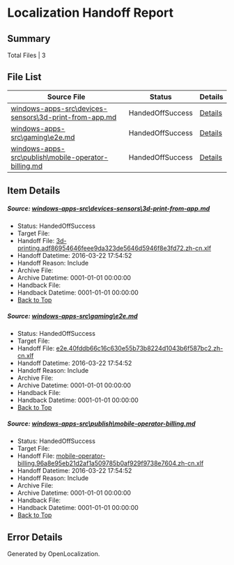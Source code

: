 # <a name='report-top'></a> Localization Handoff Report

## Summary
 Total Files | 3

## File List
 Source File | Status | Details 
 ----------- | ------ | ------- 
 [windows-apps-src\devices-sensors\3d-print-from-app.md](https://github.com/Microsoft/windows-apps/blob/178dfd1d96e46b46002791f66ac6d51c39ef3340/windows-apps-src/devices-sensors/3d-print-from-app.md) | HandedOffSuccess | [Details](#cff85c5a2446c6c16faba670ad43135a8be6afc71938)
 [windows-apps-src\gaming\e2e.md](https://github.com/Microsoft/windows-apps/blob/178dfd1d96e46b46002791f66ac6d51c39ef3340/windows-apps-src/gaming/e2e.md) | HandedOffSuccess | [Details](#88176df4db6bbef7d817a28fa4e20a030402cd2e2057)
 [windows-apps-src\publish\mobile-operator-billing.md](https://github.com/Microsoft/windows-apps/blob/178dfd1d96e46b46002791f66ac6d51c39ef3340/windows-apps-src/publish/mobile-operator-billing.md) | HandedOffSuccess | [Details](#f346e2af2a1a370f6c3a566110924bf2390598ad3312)

## Item Details
##### <a name='cff85c5a2446c6c16faba670ad43135a8be6afc71938'></a> Source: [windows-apps-src\devices-sensors\3d-print-from-app.md](https://github.com/Microsoft/windows-apps/blob/178dfd1d96e46b46002791f66ac6d51c39ef3340/windows-apps-src/devices-sensors/3d-print-from-app.md)
* Status: HandedOffSuccess
* Target File: 
* Handoff File: [3d-printing.adf86954646feee9da323de5646d5946f8e3fd72.zh-cn.xlf](https://github.com/Microsoft/WDG.handoff/blob/058db1fa94b89ade3828273e91fb983bcb868ec5/ol-handoff/Microsoft/windows-apps.zh-cn/master/3d-printing.adf86954646feee9da323de5646d5946f8e3fd72.zh-cn.xlf)
* Handoff Datetime: 2016-03-22 17:54:52
* Handoff Reason: Include
* Archive File: 
* Archive Datetime: 0001-01-01 00:00:00
* Handback File: 
* Handback Datetime: 0001-01-01 00:00:00
* [Back to Top](#report-top)

##### <a name='88176df4db6bbef7d817a28fa4e20a030402cd2e2057'></a> Source: [windows-apps-src\gaming\e2e.md](https://github.com/Microsoft/windows-apps/blob/178dfd1d96e46b46002791f66ac6d51c39ef3340/windows-apps-src/gaming/e2e.md)
* Status: HandedOffSuccess
* Target File: 
* Handoff File: [e2e.40fddb66c16c630e55b73b8224d1043b6f587bc2.zh-cn.xlf](https://github.com/Microsoft/WDG.handoff/blob/058db1fa94b89ade3828273e91fb983bcb868ec5/ol-handoff/Microsoft/windows-apps.zh-cn/master/e2e.40fddb66c16c630e55b73b8224d1043b6f587bc2.zh-cn.xlf)
* Handoff Datetime: 2016-03-22 17:54:52
* Handoff Reason: Include
* Archive File: 
* Archive Datetime: 0001-01-01 00:00:00
* Handback File: 
* Handback Datetime: 0001-01-01 00:00:00
* [Back to Top](#report-top)

##### <a name='f346e2af2a1a370f6c3a566110924bf2390598ad3312'></a> Source: [windows-apps-src\publish\mobile-operator-billing.md](https://github.com/Microsoft/windows-apps/blob/178dfd1d96e46b46002791f66ac6d51c39ef3340/windows-apps-src/publish/mobile-operator-billing.md)
* Status: HandedOffSuccess
* Target File: 
* Handoff File: [mobile-operator-billing.96a8e95eb21d2af1a509785b0af929f9738e7604.zh-cn.xlf](https://github.com/Microsoft/WDG.handoff/blob/058db1fa94b89ade3828273e91fb983bcb868ec5/ol-handoff/Microsoft/windows-apps.zh-cn/master/mobile-operator-billing.96a8e95eb21d2af1a509785b0af929f9738e7604.zh-cn.xlf)
* Handoff Datetime: 2016-03-22 17:54:52
* Handoff Reason: Include
* Archive File: 
* Archive Datetime: 0001-01-01 00:00:00
* Handback File: 
* Handback Datetime: 0001-01-01 00:00:00
* [Back to Top](#report-top)


## Error Details

Generated by OpenLocalization.
